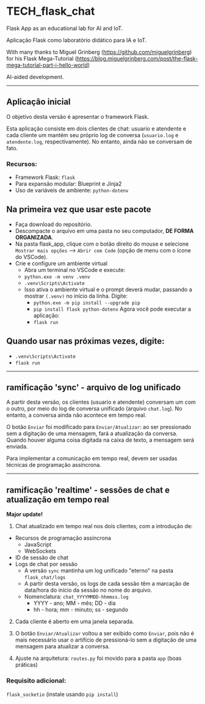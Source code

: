 # TECH_flask_chat
Flask App as an educational lab for AI and IoT.

Aplicação Flask como laboratório didático para IA e IoT.

With many thanks to Miguel Grinberg (https://github.com/miguelgrinberg) for his Flask Mega-Tutorial (https://blog.miguelgrinberg.com/post/the-flask-mega-tutorial-part-i-hello-world)

AI-aided development.

___

## Aplicação inicial
O objetivo desta versão é apresentar o framework Flask.

Esta aplicação consiste em dois clientes de chat: usuario e atendente e cada cliente um mantém seu próprio log de conversa (`usuario.log` e `atendente.log`, respectivamente). No entanto, ainda não se conversam de fato.

### Recursos:
* Framework Flask: `flask`
* Para expansão modular: Blueprint e Jinja2
* Uso de variáveis de ambiente: `python-dotenv`

## Na primeira vez que usar este pacote
* Faça download do repositório.
* Descompacte o arquivo em uma pasta no seu computador, **DE FORMA ORGANIZADA**.
* Na pasta flask_app, clique com o botão direito do mouse e selecione `Mostrar mais opções` --> `Abrir com Code` (opção de menu com o ícone do VSCode).
* Crie e configure um ambiente virtual
    * Abra um terminal no VSCode e execute:
    * `python.exe -m venv .venv`
    * `.venv\Scripts\Activate`
    * Isso ativa o ambiente virtual e o prompt deverá mudar, passando a mostrar `(.venv)` no início da linha. Digite:
        * `python.exe -m pip install --upgrade pip`
        * `pip install flask python-dotenv`
        Agora você pode executar a aplicação:
        * `flask run`

## Quando usar nas próximas vezes, digite:
* `.venv\Scripts\Activate`
* `flask run`

___

## ramificação 'sync' - arquivo de log unificado
A partir desta versão, os clientes (usuario e atendente) conversam um com o outro, por meio do log de conversa unificado (arquivo `chat.log`). No entanto, a conversa ainda não acontece em tempo real.

O botão `Enviar` foi modificado para `Enviar/Atualizar`: ao ser pressionado sem a digitação de uma mensagem, fará a atualização da conversa. Quando houver alguma coisa digitada na caixa de texto, a mensagem será enviada.

Para implementar a comunicação em tempo real, devem ser usadas técnicas de programação assíncrona.

___

## ramificação 'realtime' - sessões de chat e atualização em tempo real
**Major update!**
1. Chat atualizado em tempo real nos dois clientes, com a introdução de:
- Recursos de programação assíncrona
    * JavaScript
    * WebSockets
- ID de sessão de chat
- Logs de chat por sessão
    * A versão `sync` mantinha um log unificado "eterno" na pasta `flask_chat/logs`
    * A partir desta versão, os logs de cada sessão têm a marcação de data/hora do início da sessão no nome do arquivo.
    * Nomenclatura: `chat_YYYYMMDD-hhmmss.log`
        * YYYY - ano; MM - mês; DD - dia
        * hh - hora; mm - minuto; ss - segundo

2. Cada cliente é aberto em uma janela separada.

3. O botão `Enviar/Atualizar` voltou a ser exibido como `Enviar`, pois não é mais necessário usar o artifício de pressioná-lo sem a digitação de uma mensagem para atualizar a conversa.

4. Ajuste na arquitetura: `routes.py` foi movido para a pasta `app` (boas práticas)

### Requisito adicional: 
`flask_socketio` (instale usando `pip install`)
